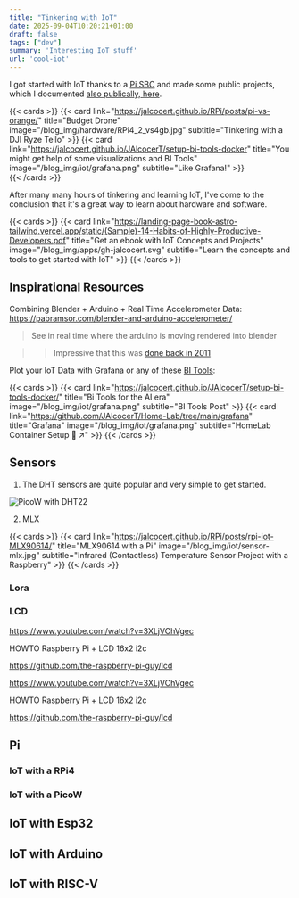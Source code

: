 ```yaml
---
title: "Tinkering with IoT"
date: 2025-09-04T10:20:21+01:00
draft: false
tags: ["dev"]
summary: 'Interesting IoT stuff'
url: 'cool-iot'
---
```


I got started with IoT thanks to a [Pi SBC](https://jalcocert.github.io/JAlcocerT/cloud-vs-single-board-computers/) and made some public projects, which I documented [also publically, here](https://jalcocert.github.io/RPi/).

{{< cards >}}
  {{< card link="https://jalcocert.github.io/RPi/posts/pi-vs-orange/" title="Budget Drone" image="/blog_img/hardware/RPi4_2_vs4gb.jpg" subtitle="Tinkering with a DJI Ryze Tello" >}}
  {{< card link="https://jalcocert.github.io/JAlcocerT/setup-bi-tools-docker" title="You might get help of some visualizations and BI Tools" image="/blog_img/iot/grafana.png" subtitle="Like Grafana!" >}}  
{{< /cards >}}


After many many hours of tinkering and learning IoT, I've come to the conclusion that it's a great way to learn about hardware and software.

{{< cards >}}
  {{< card link="https://landing-page-book-astro-tailwind.vercel.app/static/(Sample)-14-Habits-of-Highly-Productive-Developers.pdf" title="Get an ebook with IoT Concepts and Projects" image="/blog_img/apps/gh-jalcocert.svg" subtitle="Learn the concepts and tools to get started with IoT" >}}
{{< /cards >}}

## Inspirational Resources

Combining Blender + Arduino + Real Time Accelerometer Data: https://pabramsor.com/blender-and-arduino-accelerometer/

> See in real time where the arduino is moving rendered into blender

> > Impressive that this was [done back in 2011](https://elescritoriodetesla.blogspot.com/2011/09/acelerometro-arduino-y-blender3d.html)

Plot your IoT Data with Grafana or any of these [BI Tools](https://jalcocert.github.io/JAlcocerT/setup-bi-tools-docker/):

{{< cards >}}
  {{< card link="https://jalcocert.github.io/JAlcocerT/setup-bi-tools-docker/" title="Bi Tools for the AI era" image="/blog_img/iot/grafana.png" subtitle="BI Tools Post" >}}
  {{< card link="https://github.com/JAlcocerT/Home-Lab/tree/main/grafana" title="Grafana" image="/blog_img/iot/grafana.png" subtitle="HomeLab Container Setup 🐋 ↗" >}}
{{< /cards >}}


## Sensors

1. The DHT sensors are quite popular and very simple to get started.

![PicoW with DHT22](/blog_img/iot/picoW/picow-dht22.png)

2. MLX

{{< cards >}}
  {{< card link="https://jalcocert.github.io/RPi/posts/rpi-iot-MLX90614/" title="MLX90614 with a Pi" image="/blog_img/iot/sensor-mlx.jpg" subtitle="Infrared (Contactless) Temperature Sensor Project with a Raspberry" >}}
{{< /cards >}}


### Lora

<!-- 

RYLR 998, a blue chip equipped with a LoRa ultra-long-range modem, perfect for various hardware integrations including Raspberry Pi, Arduino, and ESP-32.

https://www.youtube.com/watch?v=9azEfCQNhSA

Takeaways

The Ryder 998 is a low-power, low-cost chip that can send messages over 12 miles without any infrastructure.
LoRa technology has the potential to disrupt the status quo of communication technology.
The Ryder 998 can be used in a variety of applications, including IoT, emergency response, and extreme outdoor activities.
The chip's low power consumption and versatility make it an attractive option for many industries. -->

### LCD



https://www.youtube.com/watch?v=3XLjVChVgec

HOWTO Raspberry Pi + LCD 16x2 i2c



https://github.com/the-raspberry-pi-guy/lcd

https://www.youtube.com/watch?v=3XLjVChVgec

HOWTO Raspberry Pi + LCD 16x2 i2c



https://github.com/the-raspberry-pi-guy/lcd


## Pi

### IoT with a RPi4

### IoT with a PicoW

## IoT with Esp32

## IoT with Arduino

## IoT with RISC-V
